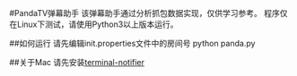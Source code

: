 #PandaTV弹幕助手
该弹幕助手通过分析抓包数据实现，仅供学习参考。
程序仅在Linux下测试，请使用Python3以上版本运行。

##如何运行
请先编辑init.properties文件中的房间号
    python panda.py

##关于Mac
请先安装[terminal-notifier](https://github.com/julienXX/terminal-notifier)
